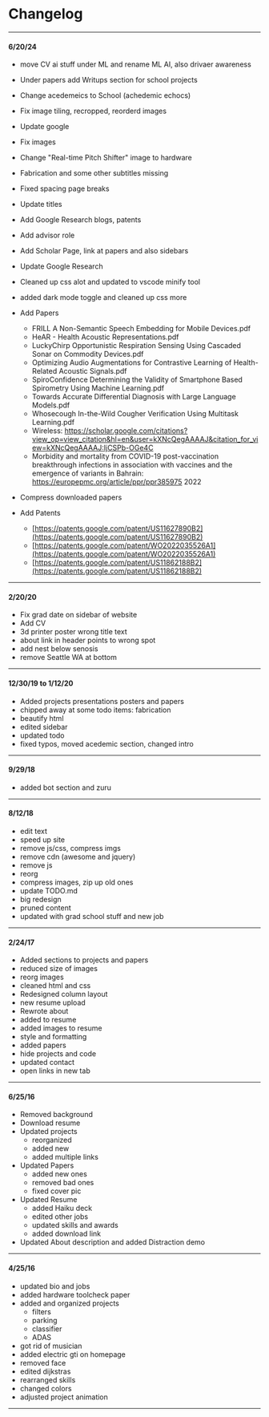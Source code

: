 # Changelog
---------------
#### 6/20/24
* move CV ai stuff under ML and rename ML AI, also drivaer awareness
* Under papers add Writups section for school projects
* Change acedemeics to School (achedemic echocs)
* Fix image tiling, recropped, reorderd images
* Update google
* Fix images
* Change "Real-time Pitch Shifter" image to hardware
* Fabrication and some other subtitles missing
* Fixed spacing page breaks
* Update titles
* Add Google Research blogs, patents
* Add advisor role
* Add Scholar Page, link at papers and also sidebars
* Update Google Research
* Cleaned up css alot and updated to vscode minify tool
* added dark mode toggle and cleaned up css more

* Add Papers
  * FRILL A Non-Semantic Speech Embedding for Mobile Devices.pdf
  * HeAR - Health Acoustic Representations.pdf
  * LuckyChirp Opportunistic Respiration Sensing Using Cascaded Sonar on Commodity Devices.pdf
  * Optimizing Audio Augmentations for Contrastive Learning of Health-Related Acoustic Signals.pdf
  * SpiroConfidence Determining the Validity of Smartphone Based Spirometry Using Machine Learning.pdf
  * Towards Accurate Differential Diagnosis with Large Language Models.pdf
  * Whosecough In-the-Wild Cougher Verification Using Multitask Learning.pdf
  *  Wireless: https://scholar.google.com/citations?view_op=view_citation&hl=en&user=kXNcQegAAAAJ&citation_for_view=kXNcQegAAAAJ:IjCSPb-OGe4C
  * Morbidity and mortality from COVID-19 post-vaccination breakthrough infections in association with vaccines and the emergence of variants in Bahrain: https://europepmc.org/article/ppr/ppr385975 2022

* Compress downloaded papers

* Add Patents
  * [https://patents.google.com/patent/US11627890B2](https://patents.google.com/patent/US11627890B2)
  * [https://patents.google.com/patent/WO2022035526A1](https://patents.google.com/patent/WO2022035526A1)
  * [https://patents.google.com/patent/US11862188B2](https://patents.google.com/patent/US11862188B2)

---------------
#### 2/20/20
* Fix grad date on sidebar of website
* Add CV
* 3d printer poster wrong title text
* about link in header points to wrong spot
* add nest below senosis
* remove Seattle WA at bottom

---------------
#### 12/30/19 to 1/12/20
* Added projects presentations posters and papers
* chipped away at some todo items: fabrication
* beautify html
* edited sidebar
* updated todo
* fixed typos, moved acedemic section, changed intro

---------------
#### 9/29/18
* added bot section and zuru

---------------
#### 8/12/18
* edit text
* speed up site 
* remove js/css, compress imgs
* remove cdn (awesome and jquery)
* remove js
* reorg
* compress images, zip up old ones
* update TODO.md
* big redesign
* pruned content
* updated with grad school stuff and new job

---------------
#### 2/24/17
* Added sections to projects and papers
* reduced size of images
* reorg images
* cleaned html and css
* Redesigned column layout
* new resume upload
* Rewrote about
* added to resume
* added images to resume
* style and formatting
* added papers
* hide projects and code
* updated contact
* open links in new tab

---------------
#### 6/25/16
* Removed background
* Download resume
* Updated projects
	* reorganized
	* added new
	* added multiple links
* Updated Papers
	* added new ones
	* removed bad ones
	* fixed cover pic
* Updated Resume
	* added Haiku deck
	* edited other jobs
	* updated skills and awards
	* added download link
* Updated About description and added Distraction demo

---------------
#### 4/25/16
* updated bio and jobs
* added hardware toolcheck paper
* added and organized projects
	* filters
	* parking
	* classifier
	* ADAS
* got rid of musician
* added electric gti on homepage
* removed face
* edited dijkstras
* rearranged skills
* changed colors
* adjusted project animation
----------------
